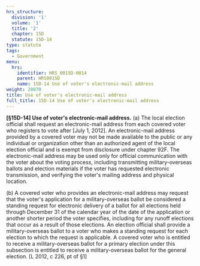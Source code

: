 ```yaml
---
hrs_structure:
  division: '1'
  volume: '1'
  title: '2'
  chapter: 15D
  statute: 15D-14
type: statute
tags:
  - Government
menu:
  hrs:
    identifier: HRS_0015D-0014
    parent: HRS0015D
    name: 15D-14 Use of voter's electronic-mail address
weight: 28070
title: Use of voter's electronic-mail address
full_title: 15D-14 Use of voter's electronic-mail address
---
```

**[§15D-<a>14] Use of voter's electronic-mail address</a>.** (a) The local election official shall request an electronic-mail address from each covered voter who registers to vote after [July 1, 2012]. An electronic-mail address provided by a covered voter may not be made available to the public or any individual or organization other than an authorized agent of the local election official and is exempt from disclosure under chapter 92F. The electronic-mail address may be used only for official communication with the voter about the voting process, including transmitting military-overseas ballots and election materials if the voter has requested electronic transmission, and verifying the voter's mailing address and physical location.

(b) A covered voter who provides an electronic-mail address may request that the voter's application for a military-overseas ballot be considered a standing request for electronic delivery of a ballot for all elections held through December 31 of the calendar year of the date of the application or another shorter period the voter specifies, including for any runoff elections that occur as a result of those elections. An election official shall provide a military-overseas ballot to a voter who makes a standing request for each election to which the request is applicable. A covered voter who is entitled to receive a military-overseas ballot for a primary election under this subsection is entitled to receive a military-overseas ballot for the general election. [L 2012, c 226, pt of §1]